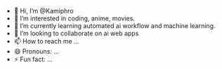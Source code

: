 - 👋 Hi, I’m @Kamiphro
- 👀 I’m interested in coding, anime, movies.
- 🌱 I’m currently learning automated ai workflow and machine learning.
- 💞️ I’m looking to collaborate on ai web apps
- 📫 How to reach me ...
- 😄 Pronouns: ...
- ⚡ Fun fact: ...

<!---
Kamiphro/Kamiphro is a ✨ special ✨ repository because its `README.md` (this file) appears on your GitHub profile.
You can click the Preview link to take a look at your changes.
--->
